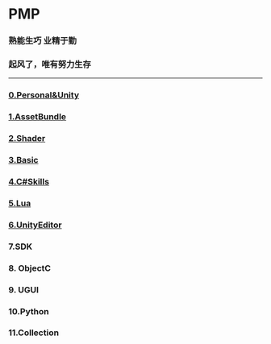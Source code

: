 # PMP

### 熟能生巧 业精于勤

### 起风了，唯有努力生存

***

### [0.Personal&Unity](/PMP/Assets/1.AssetBundle/0.Personal&Unity.md)

### [1.AssetBundle](/PMP/Assets/1.AssetBundle/1.AssetBundle.md)

### [2.Shader](/PMP/Assets/2.Shader/2.Shader.md)

### [3.Basic](/PMP/Assets/3.Basic/3.Basic.md)

### [4.C#Skills](/PMP/Assets/4.C#Skills/4.C#Skills.md)

### [5.Lua](/PMP/Assets/5.Lua/5.Lua.md)

### [6.UnityEditor](/PMP/Assets/6.UnityEditor/6.UnityEditor.md)

### 7.SDK

### 8. ObjectC

### 9. UGUI

### 10.Python

### 11.Collection